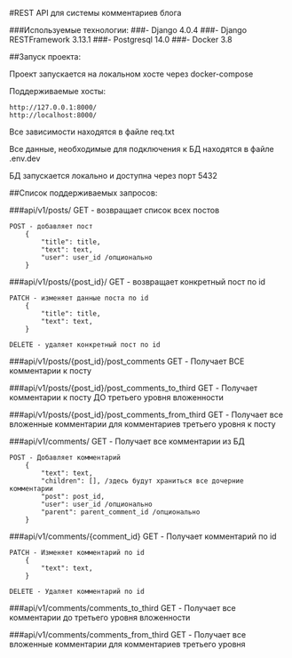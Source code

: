 #REST API для системы комментариев блога

###Используемые технологии:
###- Django 4.0.4
###- Django RESTFramework 3.13.1
###- Postgresql 14.0
###- Docker 3.8

##Запуск проекта:

Проект запускается на локальном хосте через docker-compose

Поддерживаемые хосты:

    http://127.0.0.1:8000/
    http://localhost:8000/

Все зависимости находятся в файле req.txt

Все данные, необходимые для подключения к БД находятся в файле .env.dev

БД запускается локально и доступна через порт 5432

##Список поддерживаемых запросов:

###api/v1/posts/
    GET - возвращает список всех постов

    POST - добавляет пост
        {
            "title": title,
            "text": text,
            "user": user_id /опционально
        }

###api/v1/posts/{post_id}/
    GET - возвращает конкретный пост по id
    
    PATCH - изменяет данные поста по id
        {
            "title": title,
            "text": text,
        }

    DELETE - удаляет конкретный пост по id 

###api/v1/posts/{post_id}/post_comments
    GET - Получает ВСЕ комментарии к посту

###api/v1/posts/{post_id}/post_comments_to_third
    GET - Получает комментарии к посту ДО третьего уровня вложенности

###api/v1/posts/{post_id}/post_comments_from_third
    GET - Получает все вложенные комментарии для комментариев третьего уровня к посту

###api/v1/comments/
    GET - Получает все комментарии из БД

    POST - Добавляет комментарий
        {
            "text": text,
            "children": [], /здесь будут храниться все дочерние комментарии
            "post": post_id,
            "user": user_id /опционально
            "parent": parent_comment_id /опционально
        }
    

###api/v1/comments/{comment_id}
    GET - Получает комментарий по id
    
    PATCH - Изменяет комментарий по id
        {
            "text": text,
        }

    DELETE - Удаляет комментарий по id

###api/v1/comments/comments_to_third
    GET - Получает все комментарии до третьего уровня вложенности

###api/v1/comments/comments_from_third
    GET - Получает все вложенные комментарии для комментариев третьего уровня